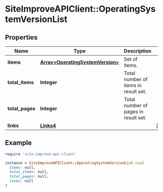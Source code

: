# SiteImproveAPIClient::OperatingSystemVersionList

## Properties

| Name | Type | Description | Notes |
| ---- | ---- | ----------- | ----- |
| **items** | [**Array&lt;OperatingSystemVersion&gt;**](OperatingSystemVersion.md) | Set of items. |  |
| **total_items** | **Integer** | Total number of items in result set. |  |
| **total_pages** | **Integer** | Total number of pages in result set. |  |
| **links** | [**Links4**](Links4.md) |  | [optional] |

## Example

```ruby
require 'site-improve-api-client'

instance = SiteImproveAPIClient::OperatingSystemVersionList.new(
  items: null,
  total_items: null,
  total_pages: null,
  links: null
)
```

